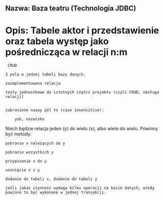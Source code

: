 ## Nazwa: Baza teatru (Technologia JDBC) 
# Opis: Tabele aktor i przedstawienie oraz tabela występ jako pośrednicząca w relacji n:m


     CRUD
    
    3 pola w jednej tabeli bazy danych.
    
    zaimplementowana relacja
    
    testy jednostkowe do istotnych części projektu (czyli CRUD, obsługa relacji)
    
        
    zabronione nazwy pól to (case insensitive):
    
        yob, nazwisko 


Niech będzie relacja jeden (y) do wielu (x), albo wiele do wielu. Powinny być metody:

    pobranie x należących do y
    
    pobranie wszystkich y
    
    przypisanie x do y
    
    usunięcie x z y
    
    dodanie do tabeli x, dodanie do tabeli y
    
    jeśli jakaś czynność wymaga kilku operacji na bazie danych, wtedy powinno to być wykonane w jednej transakcji.
    





